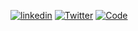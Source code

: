 
[![linkedin](https://img.shields.io/badge/LinkedIn-0077B5?style=for-the-badge&logo=linkedin&logoColor=white)](https://www.linkedin.com/in/sheik-s-shajeen-ahamed-a678802b)
[![Twitter](https://img.shields.io/badge/Twitter-1DA1F2?style=for-the-badge&logo=twitter&logoColor=white)](https://twitter.com/shajeenahamed)
[![Code](https://img.shields.io/badge/-Contribute%20to%20CoDe-brightgreen?style=for-the-badge&logo=appveyor)](https://github.com/CodeAvailable/community-support)
